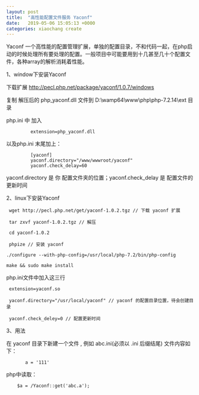 ```yaml
---
layout: post
title:  "高性能配置文件服务 Yaconf"
date:   2019-05-06 15:05:13 +0000
categories: xiaochang create
---
```

    
Yaconf  一个高性能的配置管理扩展，单独的配置目录，不和代码一起，在php启动的时候处理所有要处理的配置。一般项目中可能要用到十几甚至几十个配置文件，各种array的解析消耗着性能。


1、window下安装Yaconf

下载扩展
  http://pecl.php.net/package/yaconf/1.0.7/windows
  
复制 解压后的 php_yaconf.dll 文件到 D:\wamp64\www\php\php-7.2.14\ext 目录

php.ini  中 加入  

             extension=php_yaconf.dll

以及php.ini 末尾加上：

             [yaconf]
             yaconf.directory="/www/wwwroot/yaconf"
             yaconf.check_delay=60   
             
yaconf.directory 是 你 配置文件夹的位置；yaconf.check_delay 是 配置文件的更新时间


        

2、linux下安装Yaconf
   
     wget http://pecl.php.net/get/yaconf-1.0.2.tgz // 下载 yaconf 扩展

     tar zxvf yaconf-1.0.2.tgz // 解压
 
     cd yaconf-1.0.2

     phpize // 安装 yaconf

    ./configure --with-php-config=/usr/local/php-7.2/bin/php-config

    make && sudo make install
 
  php.ini文件中加入这三行

     extension=yaconf.so

     yaconf.directory="/usr/local/yaconf" // yaconf 的配置目录位置，待会创建目录

     yaconf.check_deley=0 // 配置更新时间
     
     
3、用法

   在 yaconf 目录下新建一个文件 , 例如 abc.ini(必须以 .ini 后缀结尾)
文件内容如下：

           a = '111'
           
php中读取： 

        $a = /Yaconf::get('abc.a');
        
     
 
 
        
       




  
 
    
